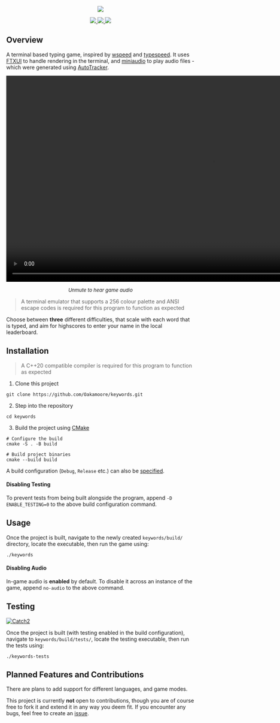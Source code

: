 <p align="center">
  <img src="https://github.com/user-attachments/assets/65a2fba8-793b-4db0-83d1-9e87e610558e"/>
</p>

<p align="center">
	<a href="https://github.com/Oakamoore/keywords/blob/main/LICENSE">
		<img src="https://img.shields.io/badge/License-MIT-green">
	</a>
	<a href="https://github.com/ArthurSonzogni/FTXUI">
		<img src="https://img.shields.io/badge/FTXUI-5.0.0-orange">
	</a>
	<a href="https://github.com/mackron/miniaudio">
		<img src="https://img.shields.io/badge/miniaudio-0.11.22-orange">
	</a>
</p>

## Overview 

A terminal based typing game, inspired by [wspeed](https://bisqwit.iki.fi/wspeed/) and [typespeed](https://typespeed.sourceforge.net/). It uses [FTXUI](https://github.com/ArthurSonzogni/FTXUI) to handle rendering in the terminal, and [miniaudio](https://github.com/mackron/miniaudio) to play audio files - which were generated using [AutoTracker](https://www.vitling.xyz/toys/autotracker/).

<p align="center">
	<video src="https://github.com/user-attachments/assets/647c2d93-bdfd-44a4-a480-3f5b4e36f20d" width=1100/>
</p>

<p align="center">
	<i><font size=2>Unmute to hear game audio</font></i>
</p>

> A terminal emulator that supports a 256 colour palette and ANSI escape codes is required for this program to function as expected

Choose between **three** different difficulties, that scale with each word that is typed, and aim for highscores to enter your name in the local leaderboard.

## Installation

> A C++20 compatible compiler is required for this program to function as expected

1. Clone this project 

```shell
git clone https://github.com/Oakamoore/keywords.git
```

2. Step into the repository

```shell
cd keywords
```

3. Build the project using [CMake](https://cmake.org/)

```shell
# Configure the build
cmake -S . -B build

# Build project binaries
cmake --build build
```

A build configuration (`Debug`, `Release` etc.) can also be [specified](https://gist.github.com/Oakamoore/685838c1b4a4c64a008f5461ac9323b5).

#### Disabling Testing

To prevent tests from being built alongside the program, append `-D ENABLE_TESTING=0` to the above build configuration command.

## Usage

Once the project is built, navigate to the newly created `keywords/build/` directory, locate the executable, then run the game using:

```shell
./keywords
```

#### Disabling Audio

In-game audio is **enabled** by default. To disable it across an instance of the game, append `no-audio` to the above command. 

## Testing

[![Catch2](https://img.shields.io/badge/Catch2-3.6.0-orange)](https://github.com/catchorg/Catch2/tree/devel)

Once the project is built (with testing enabled in the build configuration), navigate to `keywords/build/tests/`, locate the testing executable, then run the tests using:

```shell
./keywords-tests
```

## Planned Features and Contributions

There are plans to add support for different languages, and game modes. 

This project is currently **not** open to contributions, though you are of course free to fork it and extend it in any way you deem fit. If you encounter any bugs, feel free to create an [issue](https://github.com/Oakamoore/keywords/issues).
